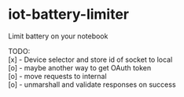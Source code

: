 # iot-battery-limiter
Limit battery on your notebook

TODO:<br>
  [x] - Device selector and store id of socket to local<br>
  [o] - maybe another way to get OAuth token<br>
  [o] - move requests to internal<br>
  [o] - unmarshall and validate responses on success<br>
